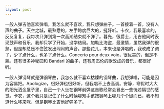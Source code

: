 ```yaml
---
layout: post
---
```


一般人弹吉他喜欢弹唱，我怎么就不喜欢，我只想弹曲子。一首接着一首，没有人声的曲子。天空之城，最熟悉的，左手跨度巨大的，挺好听。卡农，我最喜欢的，反反复复，我每次只弹到第一次高潮结束就不弹了。暮光，很爵士，用吉他同时表现鼓声和音乐，我却只学了开始，没学结局。加勒比海盗，最激情，虽然我弹的很熟，但是却总压不住弦发出闷闷的声音。那些花儿，本来也是弹唱的，我改成了调子，少了点什么，也多了点什么。Concerto pour deux voix，很优美的，但是不熟。还有很多神秘园和 Bandari 的曲子，还有周杰伦的歌改成的音乐，都很好听。

一般人弹钢琴就是弹钢琴曲，我怎么就不喜欢枯燥的钢琴曲，我想弹唱，可能是因为容易把。Apologize，很好弹也很好听，但我唱不上去高调。安静，寒假时大大的阳光洒金屋子里，自己一个人坐在钢琴前弹这首歌经常会冒出一些恍若隔世的感觉。卡农，这个我只是记住了什么时候哪知手该按钢琴上哪几个个键而已，我不知道什么哆来咪，但是钢琴比吉他好弹多了。
